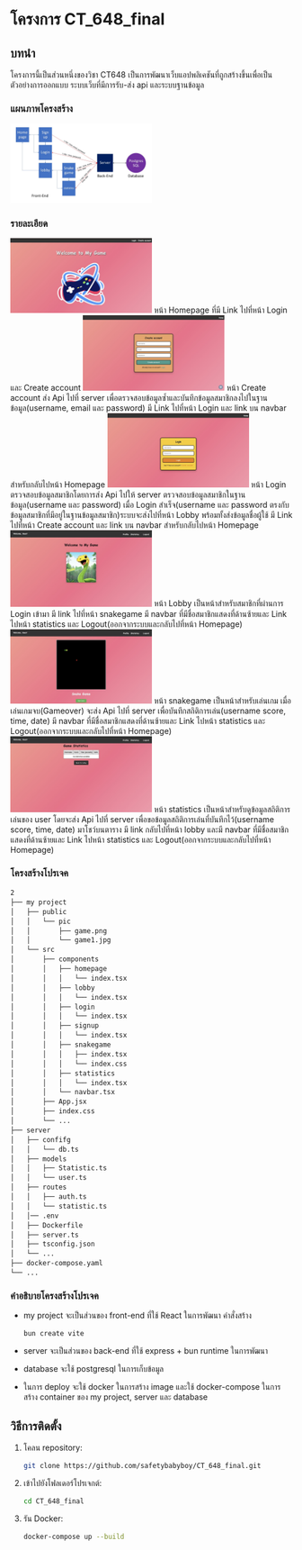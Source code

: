 # โครงการ CT_648_final

## บทนำ
โครงการนี้เป็นส่วนหนึ่งของวิชา CT648 เป็นการพัฒนาเว็บแอปพลิเคชันที่ถูกสร้างขึ้นเพื่อเป็นตัวอย่างการออกแบบ ระบบเว็บที่มีการรับ-ส่ง api และระบบฐานข้อมูล

### แผนภาพโครงสร้าง
<img src="./images/1.jpg" width="50%" height="50%">

### รายละเอียด
<img src="./images/2.JPG" width="50%" height="50%">
หน้า Homepage ที่มี Link ไปที่หน้า Login และ Create account


<img src="./images/4.JPG" width="50%" height="50%">
หน้า Create account ส่ง Api ไปที่ server เพื่อตรวจสอบข้อมูลซ้ำและบันทึกข้อมูลสมาชิกลงไปในฐานข้อมูล(username, email และ password) มี Link ไปที่หน้า Login และ link บน navbar สำหรับกลับไปหน้า Homepage


<img src="./images/3.JPG" width="50%" height="50%">
หน้า Login ตรวจสอบข้อมูลสมาชิกโดยการส่ง Api ไปให้ server ตรวจสอบข้อมูลสมาชิกในฐานข้อมูล(username และ password) เมื่อ Login สำเร็จ(username และ password ตรงกับข้อมูลสมาชิกที่มีอยู่ในฐานข้อมูลสมาชิก)ระบบจะส่งไปที่หน้า Lobby พร้อมทั้งส่งข้อมูลชื่อผู้ใช้ มี Link ไปที่หน้า Create account และ link บน navbar สำหรับกลับไปหน้า Homepage


<img src="./images/5.JPG" width="50%" height="50%">
หน้า Lobby เป็นหน้าสำหรับสมาชิกที่ผ่านการ Login เข้ามา มี link ไปที่หน้า snakegame มี navbar ที่มีชื่อสมาชิกแสดงที่ด้านซ้ายและ Link ไปหน้า statistics และ Logout(ออกจากระบบและกลับไปที่หน้า Homepage)


<img src="./images/6.JPG" width="50%" height="50%">
หน้า snakegame เป็นหน้าสำหรับเล่นเกม เมื่อเล่นเกมจบ(Gameover) จะส่ง Api ไปที่ server เพื่อบันทึกสถิติการเล่น(username score, time, date) มี navbar ที่มีชื่อสมาชิกแสดงที่ด้านซ้ายและ Link ไปหน้า statistics และ Logout(ออกจากระบบและกลับไปที่หน้า Homepage)


<img src="./images/7.JPG" width="50%" height="50%">
หน้า statistics เป็นหน้าสำหรับดูข้อมูลสถิติการเล่นของ user โดยจะส่ง Api ไปที่ server เพื่อขอข้อมูลสถิติการเล่นที่บันทึกไว้(username score, time, date) มาโชว์บนตาราง มี link กลับไปที่หน้า lobby และมี navbar ที่มีชื่อสมาชิกแสดงที่ด้านซ้ายและ Link ไปหน้า statistics และ Logout(ออกจากระบบและกลับไปที่หน้า Homepage)


### โครงสร้างโปรเจค
```bash
2
├── my project
│   ├── public
│   │   └── pic
│   │       ├── game.png
│   │       └── game1.jpg
│   └── src
│       ├── components
│       │   ├── homepage
│       │   │   └── index.tsx
│       │   ├── lobby
│       │   │   └── index.tsx
│       │   ├── login
│       │   │   └── index.tsx
│       │   ├── signup
│       │   │   └── index.tsx
│       │   ├── snakegame
│       │   │   ├── index.tsx
│       │   │   └── index.css
│       │   ├── statistics
│       │   │   └── index.tsx
│       │   └── navbar.tsx
│       ├── App.jsx
│       ├── index.css
│       └── ...
├── server
│   ├── confifg
│   │   └── db.ts
│   ├── models   
│   │   ├── Statistic.ts
│   │   └── user.ts
│   ├── routes   
│   │   ├── auth.ts
│   │   └── statistic.ts
│   │── .env   
│   ├── Dockerfile
│   ├── server.ts
│   ├── tsconfig.json   
│   └── ...
├── docker-compose.yaml
└── ...
```

### คำอธิบายโครงสร้างโปรเจค
- my project จะเป็นส่วนของ front-end ที่ใช้ React ในการพัฒนา คำสั่งสร้าง 
   ```bash
   bun create vite
   ```
   
- server จะเป็นส่วนของ back-end ที่ใช้ express + bun runtime ในการพัฒนา
- database จะใช้ postgresql ในการเก็บข้อมูล
- ในการ deploy จะใช้ docker ในการสร้าง image และใช้ docker-compose ในการสร้าง container ของ my project, server และ database

## วิธีการติดตั้ง
1. โคลน repository:
   ```bash
   git clone https://github.com/safetybabyboy/CT_648_final.git
   ```


2. เข้าไปยังโฟลเดอร์โปรเจกต์:
   ```bash
   cd CT_648_final
   ```

3. รัน Docker:
   ```bash
   docker-compose up --build
   ```
